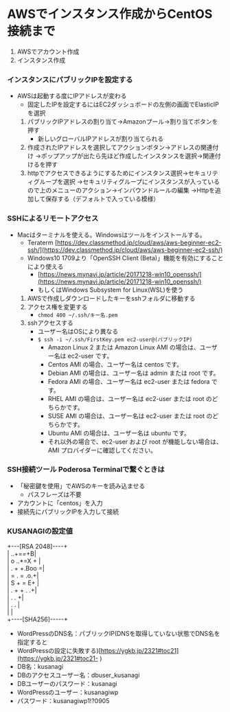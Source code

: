 # AWSでインスタンス作成からCentOS接続まで

1. AWSでアカウント作成
2. インスタンス作成

### インスタンスにパブリックIPを設定する
- AWSは起動する度にIPアドレスが変わる
    - 固定したIPを設定するにはEC2ダッシュボードの左側の画面でElasticIPを選択
    1. パブリックIPアドレスの割り当て→Amazonプール→割り当てボタンを押す
        - 新しいグローバルIPアドレスが割り当てられる
    2. 作成されたIPアドレスを選択してアクションボタン→アドレスの関連付け
        →ポップアップが出たら先ほど作成したインスタンスを選択→関連付けるを押す
    3. httpでアクセスできるようにするためにインスタンス選択→セキュリティグループを選択
        →セキュリティグループにインスタンスが入っているので上のメニューのアクション→インバウンドルールの編集
        →Httpを追加して保存する（デフォルトで入っている模様）
### SSHによるリモートアクセス
- Macはターミナルを使える。Windowsはツールをインストールする。
    - Teraterm [https://dev.classmethod.jp/cloud/aws/aws-beginner-ec2-ssh/](https://dev.classmethod.jp/cloud/aws/aws-beginner-ec2-ssh/)
    - Windows10 1709より「OpenSSH Client (Beta)」機能を有効にすることにより使える
        - [https://news.mynavi.jp/article/20171218-win10_openssh/](https://news.mynavi.jp/article/20171218-win10_openssh/)
        - もしくはWindows Subsystem for Linux(WSL)を使う
    1. AWSで作成しダウンロードしたキーをsshフォルダに移動する
    2. アクセス権を変更する 
        - `chmod 400 ~/.ssh/キー名.pem`
    3. sshアクセスする
        - ユーザー名はOSにより異なる
        - `$ ssh -i ~/.ssh/FirstKey.pem ec2-user@(パブリックIP)`
            - Amazon Linux 2 または Amazon Linux AMI の場合は、ユーザー名は ec2-user です。
            - Centos AMI の場合、ユーザー名は centos です。
            - Debian AMI の場合は、ユーザー名は admin または root です。
            - Fedora AMI の場合、ユーザー名は ec2-user または fedora です。
            - RHEL AMI の場合は、ユーザー名は ec2-user または root のどちらかです。
            - SUSE AMI の場合は、ユーザー名は ec2-user または root のどちらかです。
            - Ubuntu AMI の場合は、ユーザー名は ubuntu です。
            - それ以外の場合で、ec2-user および root が機能しない場合は、AMI プロバイダーに確認してください。
            
### SSH接続ツール Poderosa Terminalで繋ぐときは
- 「秘密鍵を使用」でAWSのキーを読み込ませる
    - パスフレーズは不要
- アカウントに「centos」を入力
- 接続先にパブリックIPを入力して接続

### KUSANAGIの設定値
+---[RSA 2048]----+  
|        ..+=*=*+B|  
|       o ..*=X + |  
|      . + +.Boo =|  
|       = . = .o.+|  
|        S + = E+ |  
|       . + + . .+|  
|        . .     +|  
|         .     . |  
|                 |  
+----[SHA256]-----+  

- WordPressのDNS名：パブリックIP(DNSを取得していない状態でDNS名を指定すると
- WordPressの設定に失敗する)[https://ygkb.jp/2321#toc21](https://ygkb.jp/2321#toc21- )
- DB名：kusanagi
- DBのアクセスユーザー名：dbuser_kusanagi
- DBユーザーのパスワード：kusanagi
- WordPressのユーザー：kusanagiwp
- パスワード：kusanagiwp1!?0905

